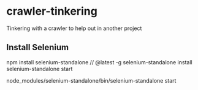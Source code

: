 # crawler-tinkering
Tinkering with a crawler to help out in another project

## Install Selenium
npm install selenium-standalone // @latest -g
selenium-standalone install
selenium-standalone start

node_modules/selenium-standalone/bin/selenium-standalone start